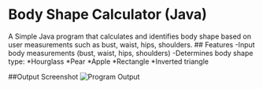 # Body Shape Calculator (Java)
  A Simple Java program that calculates and identifies body shape based on user measurements such as bust, waist, hips, shoulders.
     ## Features
        -Input  body measurements (bust, waist, hips, shoulders)
        -Determines body shape type:
          *Hourglass
          *Pear
          *Apple
          *Rectangle
          *Inverted triangle


 ##Output Screenshot
 ![Program Output](samplescreenshot(5).png)
